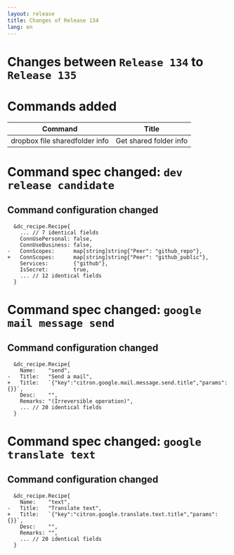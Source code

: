```yaml
---
layout: release
title: Changes of Release 134
lang: en
---
```


# Changes between `Release 134` to `Release 135`

# Commands added


| Command                        | Title                  |
|--------------------------------|------------------------|
| dropbox file sharedfolder info | Get shared folder info |



# Command spec changed: `dev release candidate`



## Command configuration changed


```
  &dc_recipe.Recipe{
  	... // 7 identical fields
  	ConnUsePersonal: false,
  	ConnUseBusiness: false,
- 	ConnScopes:      map[string]string{"Peer": "github_repo"},
+ 	ConnScopes:      map[string]string{"Peer": "github_public"},
  	Services:        {"github"},
  	IsSecret:        true,
  	... // 12 identical fields
  }
```
# Command spec changed: `google mail message send`



## Command configuration changed


```
  &dc_recipe.Recipe{
  	Name:    "send",
- 	Title:   "Send a mail",
+ 	Title:   `{"key":"citron.google.mail.message.send.title","params":{}}`,
  	Desc:    "",
  	Remarks: "(Irreversible operation)",
  	... // 20 identical fields
  }
```
# Command spec changed: `google translate text`



## Command configuration changed


```
  &dc_recipe.Recipe{
  	Name:    "text",
- 	Title:   "Translate text",
+ 	Title:   `{"key":"citron.google.translate.text.title","params":{}}`,
  	Desc:    "",
  	Remarks: "",
  	... // 20 identical fields
  }
```

